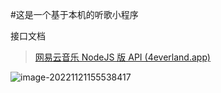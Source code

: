 #这是一个基于本机的听歌小程序

接口文档

> [网易云音乐 NodeJS 版 API (4everland.app)](https://neteasecloudmusicapi-docs.4everland.app/#/)

![image-20221121155538417](C:\Users\86131\AppData\Roaming\Typora\typora-user-images\image-20221121155538417.png)